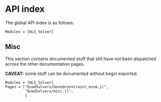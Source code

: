# API index 

The global API index is as follows:

```@index
Modules = [NLS_Solver]
```

## Misc

This section contains documented stuff that still have not been dispatched
across the other documentation pages. 

**CAVEAT:** some stuff can be documented without begin exported.

```@autodocs
Modules = [NLS_Solver]
Pages = ["QuadSolvers/boundconstraint_enum.jl",
         "QuadSolvers/misc.jl",
		 ]
```
